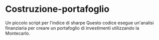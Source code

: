# Costruzione-portafoglio
Un piccolo script per l'indice di sharpe
Questo codice esegue un'analisi finanziaria per creare un portafoglio di investimenti utilizzando la Montecarlo.
